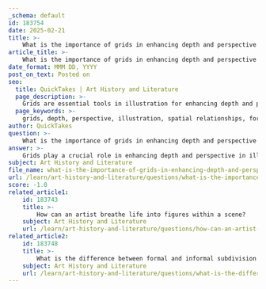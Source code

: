 ```yaml
---
_schema: default
id: 183754
date: 2025-02-21
title: >-
    What is the importance of grids in enhancing depth and perspective in illustrations?
article_title: >-
    What is the importance of grids in enhancing depth and perspective in illustrations?
date_format: MMM DD, YYYY
post_on_text: Posted on
seo:
  title: QuickTakes | Art History and Literature
  page_description: >-
    Grids are essential tools in illustration for enhancing depth and perspective, helping artists establish spatial relationships, create balanced or dynamic compositions, and incorporate elements of 3D visualization.
  page_keywords: >-
    grids, depth, perspective, illustration, spatial relationships, formal grids, informal grids, vantage points, depth-of-field, 3D models, dynamic compositions, narrative illustrations
author: QuickTakes
question: >-
    What is the importance of grids in enhancing depth and perspective in illustrations?
answer: >-
    Grids play a crucial role in enhancing depth and perspective in illustrations by providing a structured framework that artists can use to create dynamic and engaging compositions. Here are several key points highlighting their importance:\n\n1. **Establishing Spatial Relationships**: Grids help artists maintain consistent proportions and perspectives throughout their artwork. By using a grid, you can clearly define the spatial relationships between different elements in your scene, which is essential for creating a believable sense of depth.\n\n2. **Formal and Informal Grids**: \n   - **Formal Grids**: These symmetrical grids are useful for creating balanced compositions. They can help in achieving a sense of order and clarity, particularly in architectural or geometric illustrations. The structured nature of formal grids can guide the placement of elements to enhance perspective.\n   - **Informal Grids**: These asymmetrical grids allow for greater artistic freedom. They enable artists to create unique compositions that can draw the viewer's eye in unexpected ways, contributing to a more dynamic representation of depth and perspective.\n\n3. **Creating Unique Vantage Points**: By manipulating grids, artists can explore various vantage points, leading to interesting scaled perspectives. This can result in illustrations that feel more immersive and three-dimensional, as the viewer is invited to engage with the scene from different angles.\n\n4. **Depth-of-Field Effects**: Grids can be used to plan areas of focus and blur within an illustration, mimicking the depth-of-field effects seen in photography. This technique helps guide the viewer's attention to specific parts of the artwork, enhancing the narrative and emotional impact of the scene.\n\n5. **Incorporating 3D Models**: For digital artists, using 3D models alongside grids can provide a reference for perspective and scale. This integration allows for a more accurate visualization of how different elements interact within the scene, further enhancing the depth and realism of the illustration.\n\n6. **Dynamic Compositions**: By understanding and manipulating grids, artists can create compositions that convey a strong sense of place and depth. This is particularly important in narrative illustrations, where the environment plays a significant role in storytelling.\n\nIn summary, grids are powerful tools for artists looking to enhance depth and perspective in their illustrations. By effectively utilizing both formal and informal subdivision grids, artists can achieve dynamic compositions that engage viewers and create a more immersive experience.
subject: Art History and Literature
file_name: what-is-the-importance-of-grids-in-enhancing-depth-and-perspective-in-illustrations.md
url: /learn/art-history-and-literature/questions/what-is-the-importance-of-grids-in-enhancing-depth-and-perspective-in-illustrations
score: -1.0
related_article1:
    id: 183743
    title: >-
        How can an artist breathe life into figures within a scene?
    subject: Art History and Literature
    url: /learn/art-history-and-literature/questions/how-can-an-artist-breathe-life-into-figures-within-a-scene
related_article2:
    id: 183748
    title: >-
        What is the difference between formal and informal subdivision grids in composition?
    subject: Art History and Literature
    url: /learn/art-history-and-literature/questions/what-is-the-difference-between-formal-and-informal-subdivision-grids-in-composition
---
```


&nbsp;